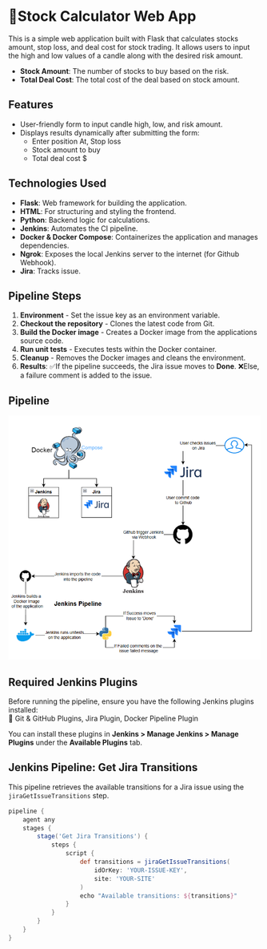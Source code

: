 # 💸Stock Calculator Web App

This is a simple web application built with Flask that calculates stocks amount, stop loss, and deal cost for stock trading. It allows users to input the high and low values of a candle along with the desired risk amount. 

- **Stock Amount**: The number of stocks to buy based on the risk.
- **Total Deal Cost**: The total cost of the deal based on stock amount.

## Features

- User-friendly form to input candle high, low, and risk amount.
- Displays results dynamically after submitting the form:
  - Enter position At, Stop loss 
  - Stock amount to buy
  - Total deal cost $

## Technologies Used

- **Flask**: Web framework for building the application.
- **HTML**: For structuring and styling the frontend.
- **Python**: Backend logic for calculations.
- **Jenkins**: Automates the CI pipeline.  
- **Docker & Docker Compose**: Containerizes the application and manages dependencies.  
- **Ngrok**: Exposes the local Jenkins server to the internet (for Github Webhook).  
- **Jira**: Tracks issue.  


## Pipeline Steps
1. **Environment** - Set the issue key as an environment variable.  
2. **Checkout the repository** - Clones the latest code from Git.  
3. **Build the Docker image** - Creates a Docker image from the applications source code.  
4. **Run unit tests** - Executes tests within the Docker container.  
5. **Cleanup** - Removes the Docker images and cleans the environment.
6. **Results**: ✅If the pipeline succeeds, the Jira issue moves to **Done**. ❌Else, a failure comment is added to the issue.  

## Pipeline
![Alt text](images/Jenkins_Pipeline.png)


## Required Jenkins Plugins  

Before running the pipeline, ensure you have the following Jenkins plugins installed:  
🔹 Git & GitHub Plugins, Jira Plugin, Docker Pipeline Plugin

You can install these plugins in **Jenkins > Manage Jenkins > Manage Plugins** under the **Available Plugins** tab.  


## Jenkins Pipeline: Get Jira Transitions
This pipeline retrieves the available transitions for a Jira issue using the `jiraGetIssueTransitions` step.
```groovy
pipeline {
    agent any
    stages {
        stage('Get Jira Transitions') {
            steps {
                script {
                    def transitions = jiraGetIssueTransitions(
                        idOrKey: 'YOUR-ISSUE-KEY', 
                        site: 'YOUR-SITE'
                    )
                    echo "Available transitions: ${transitions}"
                }
            }
        }
    }
}
```
